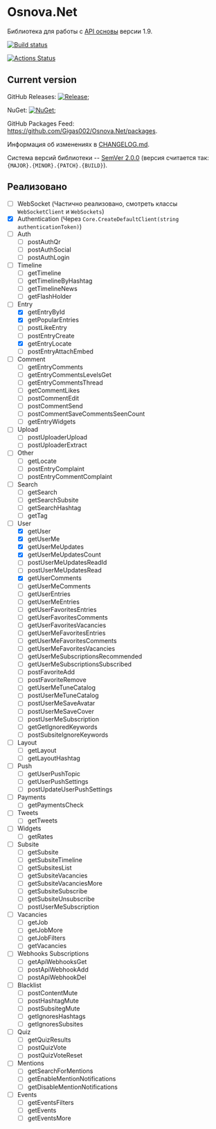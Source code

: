 # Osnova.Net

Библиотека для работы с [API основы](https://cmtt-ru.github.io/osnova-api/redoc.html) версии 1.9.

[![Build status](https://ci.appveyor.com/api/projects/status/feuu4sm52kko3krd?svg=true)](https://ci.appveyor.com/project/Gigas002/osnova-net)

[![Actions Status](https://github.com/Gigas002/Osnova.Net/workflows/.NET%20Core%20CI/badge.svg)](https://github.com/Gigas002/Osnova.Net/actions)

## Current version

GitHub Releases: [![Release](https://img.shields.io/github/release/Gigas002/Osnova.Net.svg)](https://github.com/Gigas002/Osnova.Net/releases/latest);

NuGet: [![NuGet](https://img.shields.io/nuget/v/Osnova.Net.svg)](https://www.nuget.org/packages/Osnova.Net/);

GitHub Packages Feed: <https://github.com/Gigas002/Osnova.Net/packages>.

Информация об изменениях в [CHANGELOG.md](CHANGELOG.md).

Система версий библиотеки -- [SemVer 2.0.0](https://semver.org/) (версия считается так: `{MAJOR}.{MINOR}.{PATCH}.{BUILD}`).

## Реализовано

- [ ] WebSocket (Частично реализовано, смотреть классы `WebSocketClient` и `WebSockets`)
- [x] Authentication (Через `Core.CreateDefaultClient(string authenticationToken)`)
- [ ] Auth
    - [ ] postAuthQr
    - [ ] postAuthSocial
    - [ ] postAuthLogin
- [ ] Timeline
    - [ ] getTimeline
    - [ ] getTimelineByHashtag
    - [ ] getTimelineNews
    - [ ] getFlashHolder
- [ ] Entry
    - [x] getEntryById
    - [x] getPopularEntries
    - [ ] postLikeEntry
    - [ ] postEntryCreate
    - [x] getEntryLocate
    - [ ] postEntryAttachEmbed
- [ ] Comment
    - [ ] getEntryComments
    - [ ] getEntryCommentsLevelsGet
    - [ ] getEntryCommentsThread
    - [ ] getCommentLikes
    - [ ] postCommentEdit
    - [ ] postCommentSend
    - [ ] postCommentSaveCommentsSeenCount
    - [ ] getEntryWidgets
- [ ] Upload
    - [ ] postUploaderUpload
    - [ ] postUploaderExtract
- [ ] Other
    - [ ] getLocate
    - [ ] postEntryComplaint
    - [ ] postEntryCommentComplaint
- [ ] Search
    - [ ] getSearch
    - [ ] getSearchSubsite
    - [ ] getSearchHashtag
    - [ ] getTag
- [ ] User
    - [x] getUser
    - [x] getUserMe
    - [x] getUserMeUpdates
    - [x] getUserMeUpdatesCount
    - [ ] postUserMeUpdatesReadId
    - [ ] postUserMeUpdatesRead
    - [x] getUserComments
    - [ ] getUserMeComments
    - [ ] getUserEntries
    - [ ] getUserMeEntries
    - [ ] getUserFavoritesEntries
    - [ ] getUserFavoritesComments
    - [ ] getUserFavoritesVacancies
    - [ ] getUserMeFavoritesEntries
    - [ ] getUserMeFavoritesComments
    - [ ] getUserMeFavoritesVacancies
    - [ ] getUserMeSubscriptionsRecommended
    - [ ] getUserMeSubscriptionsSubscribed
    - [ ] postFavoriteAdd
    - [ ] postFavoriteRemove
    - [ ] getUserMeTuneCatalog
    - [ ] postUserMeTuneCatalog
    - [ ] postUserMeSaveAvatar
    - [ ] postUserMeSaveCover
    - [ ] postUserMeSubscription
    - [ ] getGetIgnoredKeywords
    - [ ] postSubsiteIgnoreKeywords
- [ ] Layout
    - [ ] getLayout
    - [ ] getLayoutHashtag
- [ ] Push
    - [ ] getUserPushTopic
    - [ ] getUserPushSettings
    - [ ] postUpdateUserPushSettings
- [ ] Payments
    - [ ] getPaymentsCheck
- [ ] Tweets
    - [ ] getTweets
- [ ] Widgets
    - [ ] getRates
- [ ] Subsite
    - [ ] getSubsite
    - [ ] getSubsiteTimeline
    - [ ] getSubsitesList
    - [ ] getSubsiteVacancies
    - [ ] getSubsiteVacanciesMore
    - [ ] getSubsiteSubscribe
    - [ ] getSubsiteUnsubscribe
    - [ ] postUserMeSubscription
- [ ] Vacancies
    - [ ] getJob
    - [ ] getJobMore
    - [ ] getJobFilters
    - [ ] getVacancies
- [ ] Webhooks Subscriptions
    - [ ] getApiWebhooksGet
    - [ ] postApiWebhookAdd
    - [ ] postApiWebhookDel
- [ ] Blacklist
    - [ ] postContentMute
    - [ ] postHashtagMute
    - [ ] postSubsitegMute
    - [ ] getIgnoresHashtags
    - [ ] getIgnoresSubsites
- [ ] Quiz
    - [ ] getQuizResults
    - [ ] postQuizVote
    - [ ] postQuizVoteReset
- [ ] Mentions
    - [ ] getSearchForMentions
    - [ ] getEnableMentionNotifications
    - [ ] getDisableMentionNotifications
- [ ] Events
    - [ ] getEventsFilters
    - [ ] getEvents
    - [ ] getEventsMore

